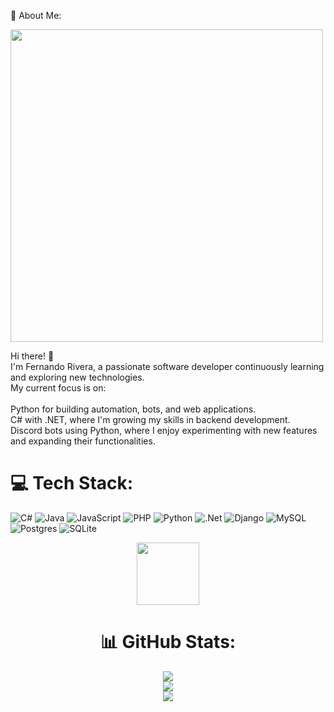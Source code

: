  💫 About Me: 
<div id="header"r">
  <img src="https://i.giphy.com/media/v1.Y2lkPTc5MGI3NjExZmJ2eWh0aDh2bnNoZGV2N2NxM3Y2enRrMXdldGx3N3p3NGoydGM3bSZlcD12MV9pbnRlcm5hbF9naWZfYnlfaWQmY3Q9Zw/TF9z8Id4LJru8/giphy.gif" width="500"/>
  
 <div id="badges">

Hi there! 👋<br>I'm Fernando Rivera, a passionate software developer continuously learning and exploring new technologies. <br>My current focus is on:<br><br>Python for building automation, bots, and web applications.<br>C# with .NET, where I'm growing my skills in backend development.<br>Discord bots using Python, where I enjoy experimenting with new features and expanding their functionalities.


# 💻 Tech Stack:

![C#](https://img.shields.io/badge/c%23-%23239120.svg?style=for-the-badge&logo=csharp&logoColor=white) ![Java](https://img.shields.io/badge/java-%23ED8B00.svg?style=for-the-badge&logo=openjdk&logoColor=white) ![JavaScript](https://img.shields.io/badge/javascript-%23323330.svg?style=for-the-badge&logo=javascript&logoColor=%23F7DF1E) ![PHP](https://img.shields.io/badge/php-%23777BB4.svg?style=for-the-badge&logo=php&logoColor=white) ![Python](https://img.shields.io/badge/python-3670A0?style=for-the-badge&logo=python&logoColor=ffdd54) ![.Net](https://img.shields.io/badge/.NET-5C2D91?style=for-the-badge&logo=.net&logoColor=white) ![Django](https://img.shields.io/badge/django-%23092E20.svg?style=for-the-badge&logo=django&logoColor=white) ![MySQL](https://img.shields.io/badge/mysql-4479A1.svg?style=for-the-badge&logo=mysql&logoColor=white) ![Postgres](https://img.shields.io/badge/postgres-%23316192.svg?style=for-the-badge&logo=postgresql&logoColor=white) ![SQLite](https://img.shields.io/badge/sqlite-%2307405e.svg?style=for-the-badge&logo=sqlite&logoColor=white)
<div id="header" align="center">
  <img src="https://i.giphy.com/media/v1.Y2lkPTc5MGI3NjExZW1qdW93emUxMXcxcmNiYmE1YjMxanRid2E2Njl1YXZ6ZHh6bDJleiZlcD12MV9pbnRlcm5hbF9naWZfYnlfaWQmY3Q9Zw/wkW0maGDN1eSc/giphy.gif" width="100"/>
  
 <div id="badges">
   
# 📊 GitHub Stats:  

   
![](https://github-readme-stats.vercel.app/api?username=matDxD&theme=dark&hide_border=false&include_all_commits=false&count_private=false)<br/>
![](https://github-readme-streak-stats.herokuapp.com/?user=matDxD&theme=dark&hide_border=false)<br/>
![](https://github-readme-stats.vercel.app/api/top-langs/?username=matDxD&theme=dark&hide_border=false&include_all_commits=false&count_private=false&layout=compact)

<!-- Proudly created with GPRM ( https://gprm.itsvg.in ) -->
